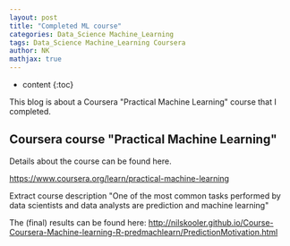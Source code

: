 ```yaml
---
layout: post
title: "Completed ML course"
categories: Data_Science Machine_Learning
tags: Data_Science Machine_Learning Coursera
author: NK
mathjax: true
---
```


* content
{:toc}

This blog is about a Coursera "Practical Machine Learning" course that I completed. 

## Coursera course "Practical Machine Learning"

Details about the course can be found here. 

<https://www.coursera.org/learn/practical-machine-learning>

Extract course description
"One of the most common tasks performed by data scientists and data analysts are prediction and machine learning"


The (final) results can be found here:
<http://nilskooler.github.io/Course-Coursera-Machine-learning-R-predmachlearn/PredictionMotivation.html>
